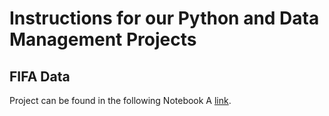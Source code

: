 # Instructions for our Python and Data Management Projects

## FIFA Data
Project can be found in the following Notebook A [link](https://github.com/Dandata0101/MBS-projects/blob/main/01_fifa.ipynb "FIFA Jupyter Notebook").




